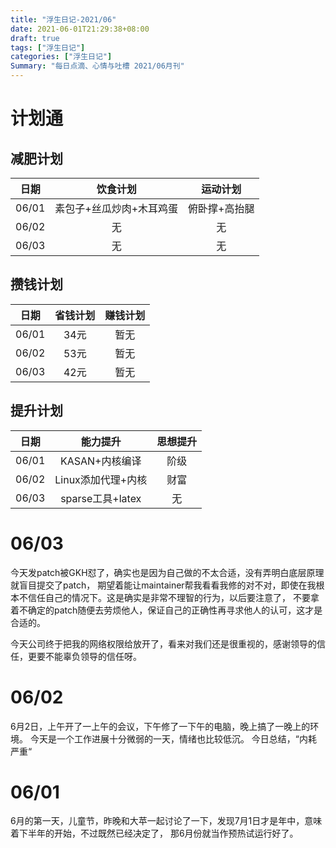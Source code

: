 ```yaml
---
title: "浮生日记-2021/06"
date: 2021-06-01T21:29:38+08:00
draft: true
tags: ["浮生日记"]
categories: ["浮生日记"]
Summary: "每日点滴、心情与吐槽 2021/06月刊"
---
```


# 计划通
## 减肥计划
| 日期  |  饮食计划  | 运动计划  |
| :--: | :----------------: | :-----------------:|
|06/01 | 素包子+丝瓜炒肉+木耳鸡蛋| 俯卧撑+高抬腿 |
|06/02 | 无| 无 |
|06/03 | 无| 无 |
## 攒钱计划
| 日期  |  省钱计划  | 赚钱计划  |
| :--: | :-----------------: | :----------------:|
|06/01 | 34元 | 暂无 |
|06/02 | 53元 | 暂无 |
|06/03 | 42元 | 暂无 |
## 提升计划
| 日期  |  能力提升  | 思想提升  |
| :--: | :-----------------: | :-----------------:|
|06/01 | KASAN+内核编译 | 阶级 |
|06/02 | Linux添加代理+内核 | 财富 |
|06/03 | sparse工具+latex | 无 |

# 06/03
今天发patch被GKH怼了，确实也是因为自己做的不太合适，没有弄明白底层原理就盲目提交了patch，
期望着能让maintainer帮我看看我修的对不对，即使在我根本不信任自己的情况下。这是确实是非常不理智的行为，以后要注意了，
不要拿着不确定的patch随便去劳烦他人，保证自己的正确性再寻求他人的认可，这才是合适的。

今天公司终于把我的网络权限给放开了，看来对我们还是很重视的，感谢领导的信任，更要不能辜负领导的信任呀。

# 06/02
6月2日，上午开了一上午的会议，下午修了一下午的电脑，晚上搞了一晚上的环境。
今天是一个工作进展十分微弱的一天，情绪也比较低沉。
今日总结，“内耗严重“


# 06/01
6月的第一天，儿童节，昨晚和大苹一起讨论了一下，发现7月1日才是年中，意味着下半年的开始，不过既然已经决定了，
那6月份就当作预热试运行好了。
